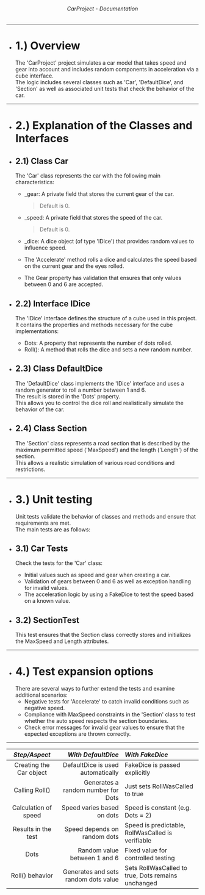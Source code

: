 ###### <p align="center"> CarProject - Documentation </p>


---
- # 1.) Overview  
  The 'CarProject' project simulates a car model that takes speed and gear into account and includes random components in acceleration via a cube interface.  
  The logic includes several classes such as 'Car', 'DefaultDice', and 'Section' as well as associated unit tests that check the behavior of the car.  

---
- # 2.) Explanation of the Classes and Interfaces  

- ## 2.1) Class Car  
  The 'Car' class represents the car with the following main characteristics:  
  - _gear: A private field that stores the current gear of the car.
    > Default is 0.  
  - _speed: A private field that stores the speed of the car.
    > Default is 0.  
  - _dice: A dice object (of type 'IDice') that provides random values ​​to influence speed.  
  
  - The 'Accelerate' method rolls a dice and calculates the speed based on the current gear and the eyes rolled.
  - The Gear property has validation that ensures that only values ​​between 0 and 6 are accepted.	

- ## 2.2) Interface IDice  
  The 'IDice' interface defines the structure of a cube used in this project.  
  It contains the properties and methods necessary for the cube implementations:  
  - Dots: A property that represents the number of dots rolled.  
  - Roll(): A method that rolls the dice and sets a new random number.  

- ## 2.3) Class DefaultDice  
  The 'DefaultDice' class implements the 'IDice' interface and uses a random generator to roll a number between 1 and 6.  
  The result is stored in the 'Dots' property.  
  This allows you to control the dice roll and realistically simulate the behavior of the car.  

- ## 2.4) Class Section  
  The 'Section' class represents a road section that is described by the maximum permitted speed ('MaxSpeed') and the length ('Length') of the section.  
  This allows a realistic simulation of various road conditions and restrictions.  

---
- # 3.) Unit testing  
  Unit tests validate the behavior of classes and methods and ensure that requirements are met.  
  The main tests are as follows:  

- ## 3.1) Car Tests  
  Check the tests for the 'Car' class:  
  - Initial values ​​such as speed and gear when creating a car.
  - Validation of gears between 0 and 6 as well as exception handling for invalid values.
  - The acceleration logic by using a FakeDice to test the speed based on a known value.

- ## 3.2) SectionTest  
  This test ensures that the Section class correctly stores and initializes the MaxSpeed ​​and Length attributes.

---
- # 4.) Test expansion options   
  There are several ways to further extend the tests and examine additional scenarios:  
  - Negative tests for 'Accelerate' to catch invalid conditions such as negative speed.  
  - Compliance with MaxSpeed ​​constraints in the 'Section' class to test whether the auto speed respects the section boundaries.  
  - Check error messages for invalid gear values ​​to ensure that the expected exceptions are thrown correctly.  

----

| ***Step/Aspect***       | ***With DefaultDice***                | ***With FakeDice***                                | 
| :---------------------: | ------------------------------------: | :------------------------------------------------- |   
| Creating the Car object | DefaultDice is used automatically     | FakeDice is passed explicitly                      | 
| Calling Roll()          | Generates a random number for Dots    | Just sets RollWasCalled to true                    | 
| Calculation of speed    | Speed ​​varies based on dots            | Speed ​​is constant (e.g. Dots = 2)                  |
| Results in the test     | Speed ​​depends on random dots          | Speed ​​is predictable, RollWasCalled is verifiable  |
| Dots                    | Random value between 1 and 6          | Fixed value for controlled testing                 |
| Roll() behavior         | Generates and sets random dots value  | Sets RollWasCalled to true, Dots remains unchanged |
